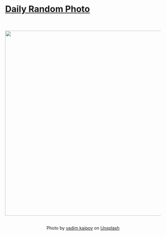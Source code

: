 # [Daily Random Photo](https://www.dailyrandomphoto.com/)

<div align="center">
  <br>
  <br>
  <a href="https://www.dailyrandomphoto.com/p/2023/2023-07-28/"><img src="https://images.unsplash.com/photo-1689611947724-c02161745093?crop=entropy&cs=tinysrgb&fit=max&fm=jpg&ixid=M3w3NzUwOHwwfDF8cmFuZG9tfHx8fHx8fHx8MTY5MDUwNDM5MHw&ixlib=rb-4.0.3&q=80&w=1080" width="600px"></a>
  <br>
  <br>
  <p class="has-text-grey">Photo by <a href="https://unsplash.com/@vadimkaipov?utm_source=Daily%20Random%20Photo&amp;utm_medium=referral" target="_blank" rel="noopener noreferrer">vadim kaipov</a> on <a href="https://unsplash.com/photos/a-river-flowing-through-a-lush-green-valley-IcMLPBOOk2Y?utm_source=Daily%20Random%20Photo&amp;utm_medium=referral" target="_blank" rel="noopener noreferrer">Unsplash</a></p>
</div>
